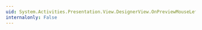 ```yaml
---
uid: System.Activities.Presentation.View.DesignerView.OnPreviewMouseLeftButtonDown(System.Windows.Input.MouseButtonEventArgs)
internalonly: False
---
```

